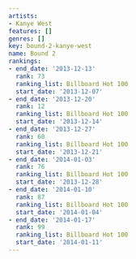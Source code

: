```yaml
---
artists:
- Kanye West
features: []
genres: []
key: bound-2-kanye-west
name: Bound 2
rankings:
- end_date: '2013-12-13'
  rank: 73
  ranking_list: Billboard Hot 100
  start_date: '2013-12-07'
- end_date: '2013-12-20'
  rank: 12
  ranking_list: Billboard Hot 100
  start_date: '2013-12-14'
- end_date: '2013-12-27'
  rank: 60
  ranking_list: Billboard Hot 100
  start_date: '2013-12-21'
- end_date: '2014-01-03'
  rank: 76
  ranking_list: Billboard Hot 100
  start_date: '2013-12-28'
- end_date: '2014-01-10'
  rank: 87
  ranking_list: Billboard Hot 100
  start_date: '2014-01-04'
- end_date: '2014-01-17'
  rank: 99
  ranking_list: Billboard Hot 100
  start_date: '2014-01-11'
---
```


